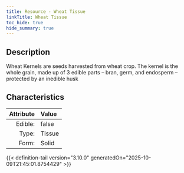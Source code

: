 ```yaml
---
title: Resource - Wheat Tissue
linkTitle: Wheat Tissue
toc_hide: true
hide_summary: true
---
```

<!-- This is generated by the MarsSim HelpGenertor, do not edit. -->

## Description
Wheat Kernels are&#10;&#9;&#9;seeds harvested from wheat crop. The kernel is the whole grain, made up of 3&#10;&#9;&#9;edible parts – bran, germ, and endosperm – protected by an inedible husk 

## Characteristics

| Attribute      | Value |
|--------:|:------|
|Edible:|false|
|Type:|Tissue|
|Form:|Solid|
 



    


{{< definition-tail version="3.10.0" generatedOn="2025-10-09T21:45:01.8754429" >}}


